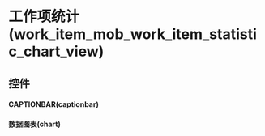 # 工作项统计(work_item_mob_work_item_statistic_chart_view)  <!-- {docsify-ignore-all} -->



## 控件
#### CAPTIONBAR(captionbar)
#### 数据图表(chart)


<script>
 const { createApp } = Vue
  createApp({
    data() {
      return {

      }
    }
  }).use(ElementPlus).mount('#app')
</script>
